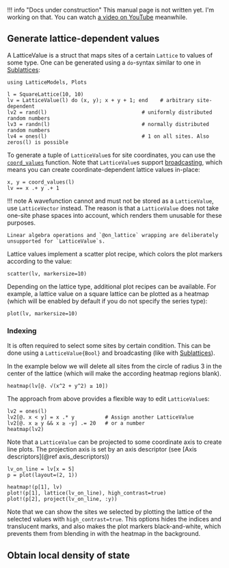 !!! info "Docs under construction"
    This manual page is not written yet. I'm working on that. You can watch [a video on YouTube](https://www.youtube.com/watch?v=dQw4w9WgXcQ) meanwhile.

## Generate lattice-dependent values

A LatticeValue is a struct that maps sites of a certain `Lattice` to values of some type. 
One can be generated using a `do`-syntax similar to one in [Sublattices](@ref):

```@setup env
using LatticeModels, Plots
```

```@repl env
l = SquareLattice(10, 10)
lv = LatticeValue(l) do (x, y); x + y + 1; end    # arbitrary site-dependent
lv2 = rand(l)                               # uniformly distributed random numbers
lv3 = randn(l)                              # normally distributed random numbers
lv4 = ones(l)                               # 1 on all sites. Also zeros(l) is possible
```

To generate a tuple of `LatticeValue`s for site coordinates, you can use the [`coord_values`](@ref) function.
Note that `LatticeValue`s support [broadcasting](https://docs.julialang.org/en/v1/manual/functions/#man-vectorized), which means you can create coordinate-dependent lattice values in-place:

```@repl env
x, y = coord_values(l)
lv == x .+ y .+ 1
```

!!! note
    A wavefunction cannot and must not be stored as a `LatticeValue`, use `LatticeVector` instead. 
    The reason is that a `LatticeValue` does not take one-site phase spaces into account, which renders them unusable for these purposes.
    
    Linear algebra operations and `@on_lattice` wrapping are deliberately unsupported for `LatticeValue`s.

Lattice values implement a scatter plot recipe, which colors the plot markers according to the value:
```@example env
scatter(lv, markersize=10)
```

Depending on the lattice type, additional plot recipes can be available. For example, a lattice value on a square lattice can be plotted as a heatmap (which will be enabled by default if you do not specify the series type):

```@example env
plot(lv, markersize=10)
```

### Indexing

It is often required to select some sites by certain condition. 
This can be done using a `LatticeValue{Bool}` and broadcasting (like with [Sublattices](@ref)).

In the example below we will delete all sites from the circle of radius 3 in the center of the lattice 
(which will make the according heatmap regions blank).

```@example env
heatmap(lv[@. √(x^2 + y^2) ≥ 10])
```

The approach from above provides a flexible way to edit `LatticeValue`s:

```@example env
lv2 = ones(l)
lv2[@. x < y] = x .* y          # Assign another LatticeValue
lv2[@. x ≥ y && x ≥ -y] .= 20   # or a number
heatmap(lv2)
```

Note that a `LatticeValue` can be projected to some coordinate axis to create line plots. The projection axis is set by an axis descriptor (see [Axis descriptors](@ref axis_descriptors))

```@example env
lv_on_line = lv[x = 5]
p = plot(layout=(2, 1))

heatmap!(p[1], lv)
plot!(p[1], lattice(lv_on_line), high_contrast=true)
plot!(p[2], project(lv_on_line, :y))
```

Note that we can show the sites we selected by plotting the lattice of the selected values with `high_contrast=true`.
This options hides the indices and translucent marks, and also makes the plot markers black-and-white, which prevents them from blending in with the heatmap in the background.



## Obtain local density of state